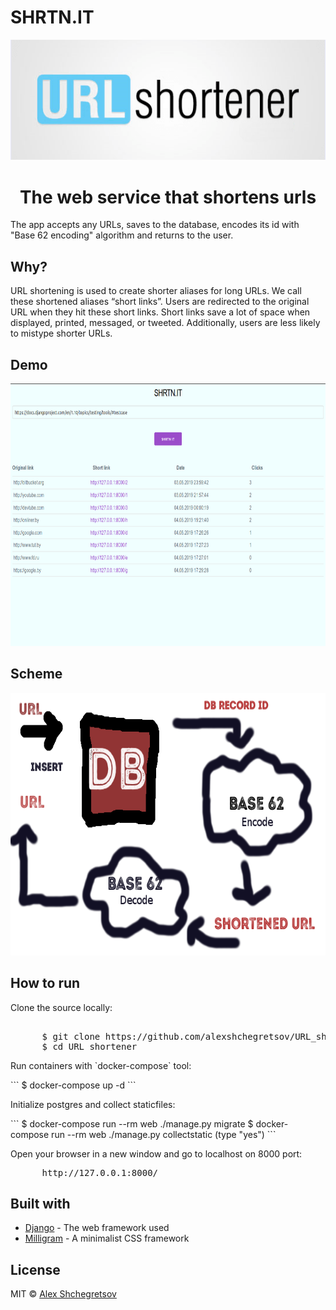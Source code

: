 <h1>SHRTN.IT</h1>
<p align="center"><img src="screenshot/img2.png" width=900px></p>
<h1 align="center">The web service that shortens urls</h1>
<p>The app accepts any URLs, saves to the database, encodes its id with "Base 62 encoding" algorithm and returns to the user.</p>
<h2>Why?</h2>
<p>URL shortening is used to create shorter aliases for long URLs. We call these shortened aliases “short links”. Users are redirected to the original URL when they hit these short links. Short links save a lot of space when displayed, printed, messaged, or tweeted. Additionally, users are less likely to mistype shorter URLs.</p>
<h2>Demo</h2>
  <img src="screenshot/demo5.png" height="420px">
<h2>Scheme</h2>
  <img src="screenshot/base62.png" height="420px">
<h2>How to run</h2>
<p>Clone the source locally:</p>
<pre> 
      $ git clone https://github.com/alexshchegretsov/URL_shortener.git
      $ cd URL_shortener
</pre>

<p>Run containers with `docker-compose` tool:</p>
```
      $ docker-compose up -d
```
<p>Initialize postgres and collect staticfiles:</p>
```
      $ docker-compose run --rm web ./manage.py migrate
      $ docker-compose run --rm web ./manage.py collectstatic    (type "yes")
```


<p>Open your browser in a new window and go to localhost on 8000 port:</p>
<pre>
      http://127.0.0.1:8000/
</pre>
<h2>Built with</h2>
<ul>
  <li><a href="https://www.djangoproject.com/">Django</a> - The web framework used</li>
  <li><a href="https://milligram.io/">Milligram</a> - A minimalist CSS framework</li>
</ul>
<h2>License</h2>
<p>MIT &copy; <a href="https://github.com/alexshchegretsov">Alex Shchegretsov</a></p>
